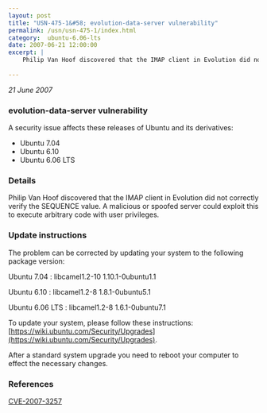```yaml
---
layout: post
title: "USN-475-1&#58; evolution-data-server vulnerability"
permalink: /usn/usn-475-1/index.html
category:  ubuntu-6.06-lts
date: 2007-06-21 12:00:00
excerpt: |
    Philip Van Hoof discovered that the IMAP client in Evolution did not correctly verify the SEQUENCE value.  A malicious or spoofed server could exploit this to execute arbitrary code with user privileges.
    
--- 
```

 
 

*21 June 2007*

### evolution-data-server vulnerability

A security issue affects these releases of Ubuntu and its derivatives:

* Ubuntu 7.04
* Ubuntu 6.10
* Ubuntu 6.06 LTS

### Details

Philip Van Hoof discovered that the IMAP client in Evolution did not correctly verify the SEQUENCE value. A malicious or spoofed server could exploit this to execute arbitrary code with user privileges.

### Update instructions

The problem can be corrected by updating your system to the following package version:

Ubuntu 7.04
 : libcamel1.2-10 <span>1.10.1-0ubuntu1.1</span>

Ubuntu 6.10
 : libcamel1.2-8 <span>1.8.1-0ubuntu5.1</span>

Ubuntu 6.06 LTS
 : libcamel1.2-8 <span>1.6.1-0ubuntu7.1</span>

To update your system, please follow these instructions: [https://wiki.ubuntu.com/Security/Upgrades](https://wiki.ubuntu.com/Security/Upgrades).

After a standard system upgrade you need to reboot your computer to effect the necessary changes.

### References

 
 [CVE-2007-3257](http://people.ubuntu.com/~ubuntu-security/cve/CVE-2007-3257)
 

